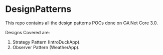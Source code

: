 # DesignPatterns
This repo contains all the design patterns POCs done on C#.Net Core 3.0.

Designs Covered are:

1) Strategy Pattern (IntroDuckApp).
2) Observer Pattern (WeatherApp).
